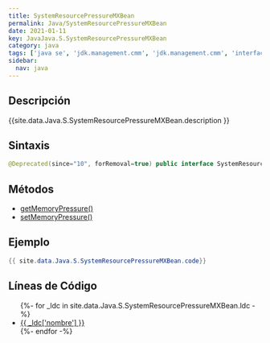 ```yaml
---
title: SystemResourcePressureMXBean
permalink: Java/SystemResourcePressureMXBean
date: 2021-01-11
key: JavaJava.S.SystemResourcePressureMXBean
category: java
tags: ['java se', 'jdk.management.cmm', 'jdk.management.cmm', 'interface java', '8u40']
sidebar: 
  nav: java
---
```


## Descripción
{{site.data.Java.S.SystemResourcePressureMXBean.description }}

## Sintaxis
~~~java
@Deprecated(since="10", forRemoval=true) public interface SystemResourcePressureMXBean extends PlatformManagedObject
~~~

## Métodos
* [getMemoryPressure()](/Java/SystemResourcePressureMXBean/getMemoryPressure)
* [setMemoryPressure()](/Java/SystemResourcePressureMXBean/setMemoryPressure)

## Ejemplo
~~~java
{{ site.data.Java.S.SystemResourcePressureMXBean.code}}
~~~

## Líneas de Código
<ul>
{%- for _ldc in site.data.Java.S.SystemResourcePressureMXBean.ldc -%}
   <li>
       <a href="{{_ldc['url'] }}">{{ _ldc['nombre'] }}</a>
   </li>
{%- endfor -%}
</ul>
